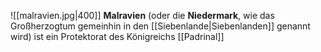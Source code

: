 <span class="float-right br4">![[malravien.jpg|400]]</span>
**Malravien** (oder die **Niedermark**, wie das Großherzogtum gemeinhin in den [[Siebenlande|Siebenlanden]] genannt wird) ist ein Protektorat des Königreichs [[Padrinal]] 